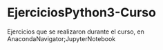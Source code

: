 # EjerciciosPython3-Curso
Ejercicios que se realizaron durante el curso, en AnacondaNavigator;JupyterNotebook
